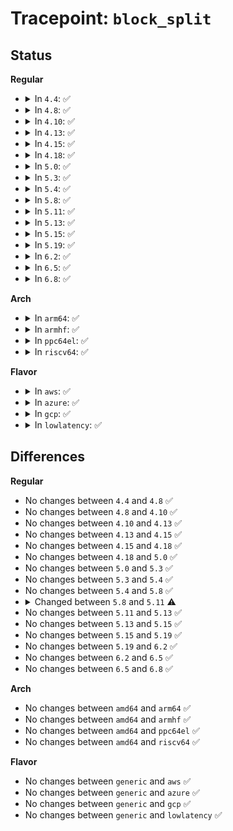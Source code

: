 # Tracepoint: <code>block_split</code>

## Status
<b>Regular</b>
<ul>
<li>
<details>
<summary>In <code>4.4</code>: ✅</summary>

Event:

```c
struct trace_event_raw_block_split {
    struct trace_entry ent;
    dev_t dev;
    sector_t sector;
    sector_t new_sector;
    char rwbs[8];
    char comm[16];
    char __data[0];
};
```
Function:

```c
void trace_event_raw_event_block_split(void *__data, struct request_queue *q, struct bio *bio, unsigned int new_sector);
```
</details>
</li>
<li>
<details>
<summary>In <code>4.8</code>: ✅</summary>

Event:

```c
struct trace_event_raw_block_split {
    struct trace_entry ent;
    dev_t dev;
    sector_t sector;
    sector_t new_sector;
    char rwbs[8];
    char comm[16];
    char __data[0];
};
```
Function:

```c
void trace_event_raw_event_block_split(void *__data, struct request_queue *q, struct bio *bio, unsigned int new_sector);
```
</details>
</li>
<li>
<details>
<summary>In <code>4.10</code>: ✅</summary>

Event:

```c
struct trace_event_raw_block_split {
    struct trace_entry ent;
    dev_t dev;
    sector_t sector;
    sector_t new_sector;
    char rwbs[8];
    char comm[16];
    char __data[0];
};
```
Function:

```c
void trace_event_raw_event_block_split(void *__data, struct request_queue *q, struct bio *bio, unsigned int new_sector);
```
</details>
</li>
<li>
<details>
<summary>In <code>4.13</code>: ✅</summary>

Event:

```c
struct trace_event_raw_block_split {
    struct trace_entry ent;
    dev_t dev;
    sector_t sector;
    sector_t new_sector;
    char rwbs[8];
    char comm[16];
    char __data[0];
};
```
Function:

```c
void trace_event_raw_event_block_split(void *__data, struct request_queue *q, struct bio *bio, unsigned int new_sector);
```
</details>
</li>
<li>
<details>
<summary>In <code>4.15</code>: ✅</summary>

Event:

```c
struct trace_event_raw_block_split {
    struct trace_entry ent;
    dev_t dev;
    sector_t sector;
    sector_t new_sector;
    char rwbs[8];
    char comm[16];
    char __data[0];
};
```
Function:

```c
void trace_event_raw_event_block_split(void *__data, struct request_queue *q, struct bio *bio, unsigned int new_sector);
```
</details>
</li>
<li>
<details>
<summary>In <code>4.18</code>: ✅</summary>

Event:

```c
struct trace_event_raw_block_split {
    struct trace_entry ent;
    dev_t dev;
    sector_t sector;
    sector_t new_sector;
    char rwbs[8];
    char comm[16];
    char __data[0];
};
```
Function:

```c
void trace_event_raw_event_block_split(void *__data, struct request_queue *q, struct bio *bio, unsigned int new_sector);
```
</details>
</li>
<li>
<details>
<summary>In <code>5.0</code>: ✅</summary>

Event:

```c
struct trace_event_raw_block_split {
    struct trace_entry ent;
    dev_t dev;
    sector_t sector;
    sector_t new_sector;
    char rwbs[8];
    char comm[16];
    char __data[0];
};
```
Function:

```c
void trace_event_raw_event_block_split(void *__data, struct request_queue *q, struct bio *bio, unsigned int new_sector);
```
</details>
</li>
<li>
<details>
<summary>In <code>5.3</code>: ✅</summary>

Event:

```c
struct trace_event_raw_block_split {
    struct trace_entry ent;
    dev_t dev;
    sector_t sector;
    sector_t new_sector;
    char rwbs[8];
    char comm[16];
    char __data[0];
};
```
Function:

```c
void trace_event_raw_event_block_split(void *__data, struct request_queue *q, struct bio *bio, unsigned int new_sector);
```
</details>
</li>
<li>
<details>
<summary>In <code>5.4</code>: ✅</summary>

Event:

```c
struct trace_event_raw_block_split {
    struct trace_entry ent;
    dev_t dev;
    sector_t sector;
    sector_t new_sector;
    char rwbs[8];
    char comm[16];
    char __data[0];
};
```
Function:

```c
void trace_event_raw_event_block_split(void *__data, struct request_queue *q, struct bio *bio, unsigned int new_sector);
```
</details>
</li>
<li>
<details>
<summary>In <code>5.8</code>: ✅</summary>

Event:

```c
struct trace_event_raw_block_split {
    struct trace_entry ent;
    dev_t dev;
    sector_t sector;
    sector_t new_sector;
    char rwbs[8];
    char comm[16];
    char __data[0];
};
```
Function:

```c
void trace_event_raw_event_block_split(void *__data, struct request_queue *q, struct bio *bio, unsigned int new_sector);
```
</details>
</li>
<li>
<details>
<summary>In <code>5.11</code>: ✅</summary>

Event:

```c
struct trace_event_raw_block_split {
    struct trace_entry ent;
    dev_t dev;
    sector_t sector;
    sector_t new_sector;
    char rwbs[8];
    char comm[16];
    char __data[0];
};
```
Function:

```c
void trace_event_raw_event_block_split(void *__data, struct bio *bio, unsigned int new_sector);
```
</details>
</li>
<li>
<details>
<summary>In <code>5.13</code>: ✅</summary>

Event:

```c
struct trace_event_raw_block_split {
    struct trace_entry ent;
    dev_t dev;
    sector_t sector;
    sector_t new_sector;
    char rwbs[8];
    char comm[16];
    char __data[0];
};
```
Function:

```c
void trace_event_raw_event_block_split(void *__data, struct bio *bio, unsigned int new_sector);
```
</details>
</li>
<li>
<details>
<summary>In <code>5.15</code>: ✅</summary>

Event:

```c
struct trace_event_raw_block_split {
    struct trace_entry ent;
    dev_t dev;
    sector_t sector;
    sector_t new_sector;
    char rwbs[8];
    char comm[16];
    char __data[0];
};
```
Function:

```c
void trace_event_raw_event_block_split(void *__data, struct bio *bio, unsigned int new_sector);
```
</details>
</li>
<li>
<details>
<summary>In <code>5.19</code>: ✅</summary>

Event:

```c
struct trace_event_raw_block_split {
    struct trace_entry ent;
    dev_t dev;
    sector_t sector;
    sector_t new_sector;
    char rwbs[8];
    char comm[16];
    char __data[0];
};
```
Function:

```c
void trace_event_raw_event_block_split(void *__data, struct bio *bio, unsigned int new_sector);
```
</details>
</li>
<li>
<details>
<summary>In <code>6.2</code>: ✅</summary>

Event:

```c
struct trace_event_raw_block_split {
    struct trace_entry ent;
    dev_t dev;
    sector_t sector;
    sector_t new_sector;
    char rwbs[8];
    char comm[16];
    char __data[0];
};
```
Function:

```c
void trace_event_raw_event_block_split(void *__data, struct bio *bio, unsigned int new_sector);
```
</details>
</li>
<li>
<details>
<summary>In <code>6.5</code>: ✅</summary>

Event:

```c
struct trace_event_raw_block_split {
    struct trace_entry ent;
    dev_t dev;
    sector_t sector;
    sector_t new_sector;
    char rwbs[8];
    char comm[16];
    char __data[0];
};
```
Function:

```c
void trace_event_raw_event_block_split(void *__data, struct bio *bio, unsigned int new_sector);
```
</details>
</li>
<li>
<details>
<summary>In <code>6.8</code>: ✅</summary>

Event:

```c
struct trace_event_raw_block_split {
    struct trace_entry ent;
    dev_t dev;
    sector_t sector;
    sector_t new_sector;
    char rwbs[8];
    char comm[16];
    char __data[0];
};
```
Function:

```c
void trace_event_raw_event_block_split(void *__data, struct bio *bio, unsigned int new_sector);
```
</details>
</li>
</ul>
<b>Arch</b>
<ul>
<li>
<details>
<summary>In <code>arm64</code>: ✅</summary>

Event:

```c
struct trace_event_raw_block_split {
    struct trace_entry ent;
    dev_t dev;
    sector_t sector;
    sector_t new_sector;
    char rwbs[8];
    char comm[16];
    char __data[0];
};
```
Function:

```c
void trace_event_raw_event_block_split(void *__data, struct request_queue *q, struct bio *bio, unsigned int new_sector);
```
</details>
</li>
<li>
<details>
<summary>In <code>armhf</code>: ✅</summary>

Event:

```c
struct trace_event_raw_block_split {
    struct trace_entry ent;
    dev_t dev;
    sector_t sector;
    sector_t new_sector;
    char rwbs[8];
    char comm[16];
    char __data[0];
};
```
Function:

```c
void trace_event_raw_event_block_split(void *__data, struct request_queue *q, struct bio *bio, unsigned int new_sector);
```
</details>
</li>
<li>
<details>
<summary>In <code>ppc64el</code>: ✅</summary>

Event:

```c
struct trace_event_raw_block_split {
    struct trace_entry ent;
    dev_t dev;
    sector_t sector;
    sector_t new_sector;
    char rwbs[8];
    char comm[16];
    char __data[0];
};
```
Function:

```c
void trace_event_raw_event_block_split(void *__data, struct request_queue *q, struct bio *bio, unsigned int new_sector);
```
</details>
</li>
<li>
<details>
<summary>In <code>riscv64</code>: ✅</summary>

Event:

```c
struct trace_event_raw_block_split {
    struct trace_entry ent;
    dev_t dev;
    sector_t sector;
    sector_t new_sector;
    char rwbs[8];
    char comm[16];
    char __data[0];
};
```
Function:

```c
void trace_event_raw_event_block_split(void *__data, struct request_queue *q, struct bio *bio, unsigned int new_sector);
```
</details>
</li>
</ul>
<b>Flavor</b>
<ul>
<li>
<details>
<summary>In <code>aws</code>: ✅</summary>

Event:

```c
struct trace_event_raw_block_split {
    struct trace_entry ent;
    dev_t dev;
    sector_t sector;
    sector_t new_sector;
    char rwbs[8];
    char comm[16];
    char __data[0];
};
```
Function:

```c
void trace_event_raw_event_block_split(void *__data, struct request_queue *q, struct bio *bio, unsigned int new_sector);
```
</details>
</li>
<li>
<details>
<summary>In <code>azure</code>: ✅</summary>

Event:

```c
struct trace_event_raw_block_split {
    struct trace_entry ent;
    dev_t dev;
    sector_t sector;
    sector_t new_sector;
    char rwbs[8];
    char comm[16];
    char __data[0];
};
```
Function:

```c
void trace_event_raw_event_block_split(void *__data, struct request_queue *q, struct bio *bio, unsigned int new_sector);
```
</details>
</li>
<li>
<details>
<summary>In <code>gcp</code>: ✅</summary>

Event:

```c
struct trace_event_raw_block_split {
    struct trace_entry ent;
    dev_t dev;
    sector_t sector;
    sector_t new_sector;
    char rwbs[8];
    char comm[16];
    char __data[0];
};
```
Function:

```c
void trace_event_raw_event_block_split(void *__data, struct request_queue *q, struct bio *bio, unsigned int new_sector);
```
</details>
</li>
<li>
<details>
<summary>In <code>lowlatency</code>: ✅</summary>

Event:

```c
struct trace_event_raw_block_split {
    struct trace_entry ent;
    dev_t dev;
    sector_t sector;
    sector_t new_sector;
    char rwbs[8];
    char comm[16];
    char __data[0];
};
```
Function:

```c
void trace_event_raw_event_block_split(void *__data, struct request_queue *q, struct bio *bio, unsigned int new_sector);
```
</details>
</li>
</ul>

## Differences
<b>Regular</b>
<ul>
<li>
No changes between <code>4.4</code> and <code>4.8</code> ✅
</li>
<li>
No changes between <code>4.8</code> and <code>4.10</code> ✅
</li>
<li>
No changes between <code>4.10</code> and <code>4.13</code> ✅
</li>
<li>
No changes between <code>4.13</code> and <code>4.15</code> ✅
</li>
<li>
No changes between <code>4.15</code> and <code>4.18</code> ✅
</li>
<li>
No changes between <code>4.18</code> and <code>5.0</code> ✅
</li>
<li>
No changes between <code>5.0</code> and <code>5.3</code> ✅
</li>
<li>
No changes between <code>5.3</code> and <code>5.4</code> ✅
</li>
<li>
No changes between <code>5.4</code> and <code>5.8</code> ✅
</li>
<li>
<details>
<summary>Changed between <code>5.8</code> and <code>5.11</code> ⚠️</summary>
<ul>
<li>
<b>Func changed. </b>
</li>
<li>
<b>Param removed. </b>
<code>struct request_queue *q</code>
</li>
<li>
<b>Param reordered. </b>
<code>__data, q, bio, new_sector</code> ➡️ <code>__data, bio, new_sector</code>
</li>
</ul>
</details>
</li>
<li>
No changes between <code>5.11</code> and <code>5.13</code> ✅
</li>
<li>
No changes between <code>5.13</code> and <code>5.15</code> ✅
</li>
<li>
No changes between <code>5.15</code> and <code>5.19</code> ✅
</li>
<li>
No changes between <code>5.19</code> and <code>6.2</code> ✅
</li>
<li>
No changes between <code>6.2</code> and <code>6.5</code> ✅
</li>
<li>
No changes between <code>6.5</code> and <code>6.8</code> ✅
</li>
</ul>
<b>Arch</b>
<ul>
<li>
No changes between <code>amd64</code> and <code>arm64</code> ✅
</li>
<li>
No changes between <code>amd64</code> and <code>armhf</code> ✅
</li>
<li>
No changes between <code>amd64</code> and <code>ppc64el</code> ✅
</li>
<li>
No changes between <code>amd64</code> and <code>riscv64</code> ✅
</li>
</ul>
<b>Flavor</b>
<ul>
<li>
No changes between <code>generic</code> and <code>aws</code> ✅
</li>
<li>
No changes between <code>generic</code> and <code>azure</code> ✅
</li>
<li>
No changes between <code>generic</code> and <code>gcp</code> ✅
</li>
<li>
No changes between <code>generic</code> and <code>lowlatency</code> ✅
</li>
</ul>
